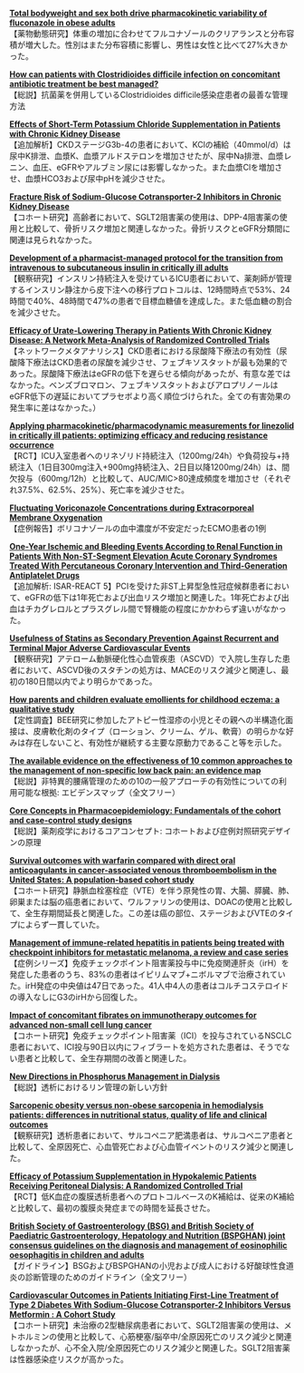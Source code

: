 [**Total bodyweight and sex both drive pharmacokinetic variability of fluconazole in obese adults**](https://pubmed.ncbi.nlm.nih.gov/35613035/)  
【薬物動態研究】体重の増加に合わせてフルコナゾールのクリアランスと分布容積が増大した。性別はまた分布容積に影響し、男性は女性と比べて27%大きかった。

[**How can patients with Clostridioides difficile infection on concomitant antibiotic treatment be best managed?**](https://pubmed.ncbi.nlm.nih.gov/35617982/)  
【総説】抗菌薬を併用しているClostridioides difficile感染症患者の最善な管理方法

[**Effects of Short-Term Potassium Chloride Supplementation in Patients with Chronic Kidney Disease**](https://pubmed.ncbi.nlm.nih.gov/35609996/)  
【追加解析】CKDステージG3b-4の患者において、KClの補給（40mmol/d）は尿中K排泄、血漿K、血漿アルドステロンを増加させたが、尿中Na排泄、血漿レニン、血圧、eGFRやアルブミン尿には影響しなかった。また血漿Clを増加させ、血漿HCO3および尿中pHを減少させた。

[**Fracture Risk of Sodium-Glucose Cotransporter-2 Inhibitors in Chronic Kidney Disease**](https://pubmed.ncbi.nlm.nih.gov/35618342/)  
【コホート研究】高齢者において、SGLT2阻害薬の使用は、DPP-4阻害薬の使用と比較して、骨折リスク増加と関連しなかった。骨折リスクとeGFR分類間に関連は見られなかった。

[**Development of a pharmacist-managed protocol for the transition from intravenous to subcutaneous insulin in critically ill adults**](https://pubmed.ncbi.nlm.nih.gov/35605142/)  
【観察研究】インスリン持続注入を受けているICU患者において、薬剤師が管理するインスリン静注から皮下注への移行プロトコルは、12時間時点で53%、24時間で40%、48時間で47%の患者で目標血糖値を達成した。また低血糖の割合を減少させた。

[**Efficacy of Urate-Lowering Therapy in Patients With Chronic Kidney Disease: A Network Meta-Analysis of Randomized Controlled Trials**](https://pubmed.ncbi.nlm.nih.gov/35610080/)  
【ネットワークメタアナリシス】CKD患者における尿酸降下療法の有効性（尿酸降下療法はCKD患者の尿酸を減少させ、フェブキソスタットが最も効果的であった。尿酸降下療法はeGFRの低下を遅らせる傾向があったが、有意な差ではなかった。ベンズブロマロン、フェブキソスタットおよびアロプリノールはeGFR低下の遅延においてプラセボより高く順位づけられた。全ての有害効果の発生率に差はなかった。）

[**Applying pharmacokinetic/pharmacodynamic measurements for linezolid in critically ill patients: optimizing efficacy and reducing resistance occurrence**](https://pubmed.ncbi.nlm.nih.gov/35610318/)  
【RCT】ICU入室患者へのリネゾリド持続注入（1200mg/24h）や負荷投与+持続注入（1日目300mg注入+900mg持続注入、2日目以降1200mg/24h）は、間欠投与（600mg/12h）と比較して、AUC/MIC>80達成頻度を増加させ（それぞれ37.5%、62.5%、25%）、死亡率を減少させた。

[**Fluctuating Voriconazole Concentrations during Extracorporeal Membrane Oxygenation**](https://pubmed.ncbi.nlm.nih.gov/35612553/)  
【症例報告】ボリコナゾールの血中濃度が不安定だったECMO患者の1例

[**One-Year Ischemic and Bleeding Events According to Renal Function in Patients With Non-ST-Segment Elevation Acute Coronary Syndromes Treated With Percutaneous Coronary Intervention and Third-Generation Antiplatelet Drugs**](https://pubmed.ncbi.nlm.nih.gov/35606172/)  
【追加解析: ISAR-REACT 5】PCIを受けた非ST上昇型急性冠症候群患者において、eGFRの低下は1年死亡および出血リスク増加と関連した。1年死亡および出血はチカグレロルとプラスグレル間で腎機能の程度にかかわらず違いがなかった。

[**Usefulness of Statins as Secondary Prevention Against Recurrent and Terminal Major Adverse Cardiovascular Events**](https://pubmed.ncbi.nlm.nih.gov/35606173/)  
【観察研究】アテローム動脈硬化性心血管疾患（ASCVD）で入院し生存した患者において、ASCVD後のスタチンの処方は、MACEのリスク減少と関連し、最初の180日間以内でより明らかであった。

[**How parents and children evaluate emollients for childhood eczema: a qualitative study**](https://pubmed.ncbi.nlm.nih.gov/35606161/)  
【定性調査】BEE研究に参加したアトピー性湿疹の小児とその親への半構造化面接は、皮膚軟化剤のタイプ（ローション、クリーム、ゲル、軟膏）の明らかな好みは存在しないこと、有効性が継続する主要な原動力であること等を示した。

[**The available evidence on the effectiveness of 10 common approaches to the management of non-specific low back pain: an evidence map**](https://pubmed.ncbi.nlm.nih.gov/35598162/)  
【総説】非特異的腰痛管理のための10の一般アプローチの有効性についての利用可能な根拠: エビデンスマップ（全文フリー）

[**Core Concepts in Pharmacoepidemiology: Fundamentals of the cohort and case-control study designs**](https://pubmed.ncbi.nlm.nih.gov/35621007/)  
【総説】薬剤疫学におけるコアコンセプト: コホートおよび症例対照研究デザインの原理

[**Survival outcomes with warfarin compared with direct oral anticoagulants in cancer-associated venous thromboembolism in the United States: A population-based cohort study**](https://pubmed.ncbi.nlm.nih.gov/35613184/)  
【コホート研究】静脈血栓塞栓症（VTE）を伴う原発性の胃、大腸、膵臓、肺、卵巣または脳の癌患者において、ワルファリンの使用は、DOACの使用と比較して、全生存期間延長と関連した。この差は癌の部位、ステージおよびVTEのタイプによらず一貫していた。

[**Management of immune-related hepatitis in patients being treated with checkpoint inhibitors for metastatic melanoma, a review and case series**](https://pubmed.ncbi.nlm.nih.gov/35607278/)  
【症例シリーズ】免疫チェックポイント阻害薬投与中に免疫関連肝炎（irH）を発症した患者のうち、83%の患者はイピリムマブ+ニボルマブで治療されていた。irH発症の中央値は47日であった。41人中4人の患者はコルチコステロイドの導入なしにG3のirHから回復した。

[**Impact of concomitant fibrates on immunotherapy outcomes for advanced non-small cell lung cancer**](https://pubmed.ncbi.nlm.nih.gov/35607930/)  
【コホート研究】免疫チェックポイント阻害薬（ICI）を投与されているNSCLC患者において、ICI投与90日以内にフィブラートを処方された患者は、そうでない患者と比較して、全生存期間の改善と関連した。

[**New Directions in Phosphorus Management in Dialysis**](https://pubmed.ncbi.nlm.nih.gov/35597321/)  
【総説】透析におけるリン管理の新しい方針

[**Sarcopenic obesity versus non-obese sarcopenia in hemodialysis patients: differences in nutritional status, quality of life and clinical outcomes**](https://pubmed.ncbi.nlm.nih.gov/35597322/)  
【観察研究】透析患者において、サルコペニア肥満患者は、サルコペニア患者と比較して、全原因死亡、心血管死亡および心血管イベントのリスク減少と関連した。

[**Efficacy of Potassium Supplementation in Hypokalemic Patients Receiving Peritoneal Dialysis: A Randomized Controlled Trial**](https://pubmed.ncbi.nlm.nih.gov/35597332/)  
【RCT】低K血症の腹膜透析患者へのプロトコルベースのK補給は、従来のK補給と比較して、最初の腹膜炎発症までの時間を延長させた。

[**British Society of Gastroenterology (BSG) and British Society of Paediatric Gastroenterology, Hepatology and Nutrition (BSPGHAN) joint consensus guidelines on the diagnosis and management of eosinophilic oesophagitis in children and adults**](https://pubmed.ncbi.nlm.nih.gov/35606089/)  
【ガイドライン】BSGおよびBSPGHANの小児および成人における好酸球性食道炎の診断管理のためのガイドライン（全文フリー）

[**Cardiovascular Outcomes in Patients Initiating First-Line Treatment of Type 2 Diabetes With Sodium-Glucose Cotransporter-2 Inhibitors Versus Metformin : A Cohort Study**](https://pubmed.ncbi.nlm.nih.gov/35605236/)  
【コホート研究】未治療の2型糖尿病患者において、SGLT2阻害薬の使用は、メトホルミンの使用と比較して、心筋梗塞/脳卒中/全原因死亡のリスク減少と関連しなかったが、心不全入院/全原因死亡のリスク減少と関連した。SGLT2阻害薬は性器感染症リスクが高かった。
